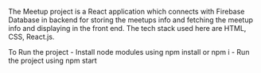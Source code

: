 
The Meetup project is a React application which connects with Firebase Database in backend for storing the meetups info and fetching the meetup info and displaying in the front end. The tech stack used here are HTML, CSS, React.js.

To Run the project 
    - Install node modules using npm install or npm i
    - Run the project using npm start